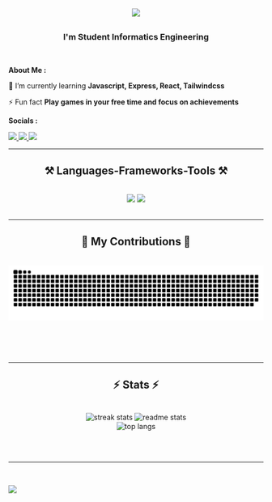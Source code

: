 <h1 align="center">
    <img src="https://readme-typing-svg.herokuapp.com/?font=Montserrat&size=35&center=true&vCenter=true&width=500&height=70&duration=4000&lines=Hi+There!+👋;+I'm+Azril+Pramudia!;" />
</h1>

<h3 align="center">I'm Student Informatics Engineering</h3>

<br/>

<div>

<strong>About Me :</strong>
 
🌱 I’m currently learning **Javascript, Express, React, Tailwindcss**

⚡ Fun fact **Play games in your free time and focus on achievements**

</div>

<div>

  <strong>Socials :</strong>
  
  <a href="https://linkedin.com/in/azril-pramudia-anugrah-202a872a6" target="_blank">
    <img src="https://img.shields.io/badge/LinkedIn-0077B5?style=for-the-badge&logo=linkedin&logoColor=white" target="_blank" />
  </a>
  <a href="https:/instagram.com/azrilpramudia" target="_blank">
    <img src="https://img.shields.io/badge/Instagram-E4405F?style=for-the-badge&logo=instagram&logoColor=white" target="_blank" />
  </a>
  <a href="https://x.com/azrilpramudia" target="_blank">
    <img src="https://img.shields.io/badge/X-000000?style=for-the-badge&logo=x&logoColor=white" target="_blank" />
  </a>
</div>

 <hr/>

<h2 align="center">⚒️ Languages-Frameworks-Tools ⚒️</h2>
<br/>
<div align="center">
    <img src="https://skillicons.dev/icons?i=html,css,javascript,nodejs,react,vscode,github,figma,tailwind,git" />
    <img src="https://skillicons.dev/icons?i=express,mongodb,mysql,linux,postman,vite,bun" /><br>
</div>

<br/>
<hr/>

<div align="center">
  <h2>🐍 My Contributions 🐍</h2>
  <br>
  <img alt="snake eating my contributions" src="https://raw.githubusercontent.com/salesp07/salesp07/output/github-contribution-grid-snake.svg" />
  
  <br/><br/><br/>
</div>

<hr/>

<h2 align="center">⚡ Stats ⚡</h2>
<br>
<div align=center>
  <img width=390 src="https://github-readme-streak-stats.herokuapp.com/?user=Azrilpramudia&theme=react&hide_border=false" alt="streak stats"/>
  <img width=390 src="https://github-readme-stats.vercel.app/api?username=Azrilpramudia&theme=react&hide_border=false&include_all_commits=false&count_private=false" alt="readme stats" />
  <br/>
  <img width=325 align="center" src="https://github-readme-stats.vercel.app/api/top-langs/?username=Azrilpramudia&theme=react&hide_border=false&include_all_commits=false&count_private=false&layout=compact" alt="top langs" />
</div>

<br/><br/>

<hr/>

<br/>

 [![](https://visitcount.itsvg.in/api?id=Azrilpramudia&icon=5&color=1)](https://visitcount.itsvg.in)
